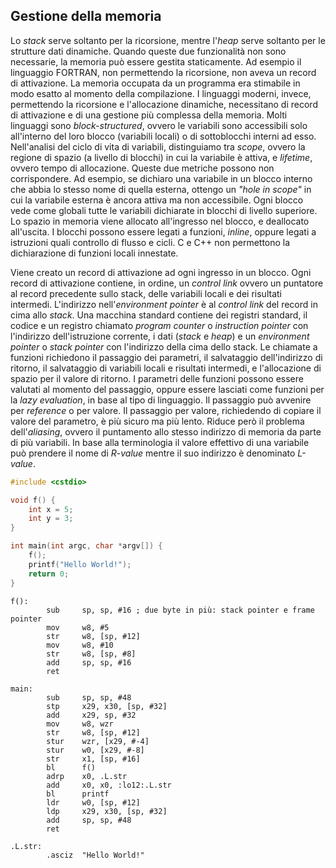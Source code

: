 ## Gestione della memoria

Lo *stack* serve soltanto per la ricorsione, mentre l'*heap* serve soltanto per le strutture dati dinamiche. Quando queste due funzionalità non sono necessarie, la memoria può essere gestita staticamente. Ad esempio il linguaggio FORTRAN, non permettendo la ricorsione, non aveva un record di attivazione. La memoria occupata da un programma era stimabile in modo esatto al momento della compilazione. I linguaggi moderni, invece, permettendo la ricorsione e l'allocazione dinamiche, necessitano di record di attivazione e di una gestione più complessa della memoria. Molti linguaggi sono *block-structured*, ovvero le variabili sono accessibili solo all'interno del loro blocco (variabili locali) o di sottoblocchi interni ad esso. Nell'analisi del ciclo di vita di variabili, distinguiamo tra *scope*, ovvero la regione di spazio (a livello di blocchi) in cui la variabile è attiva, e *lifetime*, ovvero tempo di allocazione. Queste due metriche possono non corrispondere. Ad esempio, se dichiaro una variabile in un blocco interno che abbia lo stesso nome di quella esterna, ottengo un *"hole in scope"* in cui la variabile esterna è ancora attiva ma non accessibile. Ogni blocco vede come globali tutte le variabili dichiarate in blocchi di livello superiore. Lo spazio in memoria viene allocato all'ingresso nel blocco, e deallocato all'uscita. I blocchi possono essere legati a funzioni, *inline*, oppure legati a istruzioni quali controllo di flusso e cicli. C e C++ non permettono la dichiarazione di funzioni locali innestate. 

Viene creato un record di attivazione ad ogni ingresso in un blocco. Ogni record di attivazione contiene, in ordine, un *control link* ovvero un puntatore al record precedente sullo stack, delle variabili locali e dei risultati intermedi. L'indirizzo nell'*environment pointer* è al *control link* del record in cima allo *stack*.  Una macchina standard contiene dei registri standard, il codice e un registro chiamato *program counter* o *instruction pointer* con l'indirizzo dell'istruzione corrente, i dati (*stack* e *heap*) e un *environment pointer* o *stack pointer* con l'indirizzo della cima dello stack. Le chiamate a funzioni richiedono il passaggio dei parametri, il salvataggio dell'indirizzo di ritorno, il salvataggio di variabili locali e risultati intermedi, e l'allocazione di spazio per il valore di ritorno. I parametri delle funzioni possono essere valutati al momento del passaggio, oppure essere lasciati come funzioni per la *lazy evaluation*, in base al tipo di linguaggio. Il passaggio può avvenire per *reference* o per valore. Il passaggio per valore, richiedendo di copiare il valore del parametro, è più sicuro ma più lento. Riduce però il problema dell'*aliasing*, ovvero il puntamento allo stesso indirizzo di memoria da parte di più variabili. In base alla terminologia il valore effettivo di una variabile può prendere il nome di *R-value* mentre il suo indirizzo è denominato *L-value*.

```c++
#include <cstdio>

void f() {
	int x = 5;
	int y = 3;
}

int main(int argc, char *argv[]) {
	f();
	printf("Hello World!");
	return 0;
}
```

```
f():
        sub     sp, sp, #16 ; due byte in più: stack pointer e frame pointer
        mov     w8, #5
        str     w8, [sp, #12]
        mov     w8, #10
        str     w8, [sp, #8]
        add     sp, sp, #16
        ret

main:
        sub     sp, sp, #48
        stp     x29, x30, [sp, #32]
        add     x29, sp, #32
        mov     w8, wzr
        str     w8, [sp, #12]
        stur    wzr, [x29, #-4]
        stur    w0, [x29, #-8]
        str     x1, [sp, #16]
        bl      f()
        adrp    x0, .L.str
        add     x0, x0, :lo12:.L.str
        bl      printf
        ldr     w0, [sp, #12]
        ldp     x29, x30, [sp, #32]
        add     sp, sp, #48
        ret

.L.str:
        .asciz  "Hello World!"
```

